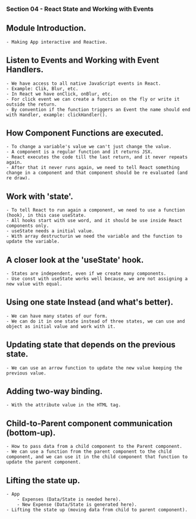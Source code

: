### Section 04 - React State and Working with Events
## Module Introduction.
    - Making App interactive and Reactive.

## Listen to Events and Working with Event Handlers.
    - We have access to all native JavaScript events in React.
    - Example: Clik, Blur, etc.
    - In React we have onClick, onBlur, etc.
    - For click event we can create a function on the fly or write it outside the return.
    - By convention if the function triggers an Event the name should end with Handler, example: clickHandler().

## How Component Functions are executed.
    - To change a variable's value we can't just change the value.
    - A component is a regular function and it returns JSX.
    - React executes the code till the last return, and it never repeats again.
    - After that it never runs again, we need to tell React something change in a component and that component should be re evaluated (and re draw).

## Work with 'state'.
    - To tell React to run again a component, we need to use a function (hook), in this case useState.
    - All hooks start with use word, and it should be use inside React components only.
    - useState needs a initial value.
    - With array destructurin we need the variable and the function to update the variable.

## A closer look at the 'useState' hook.
    - States are independent, even if we create many components.
    - Use const with useState works well because, we are not assigning a new value with equal.

## Using one state Instead (and what's better).
    - We can have many states of our form.
    - We can do it in one state instead of three states, we can use and object as initial value and work with it.

## Updating state that depends on the previous state.
    - We can use an arrow function to update the new value keeping the previous value.

## Adding two-way binding.
    - With the attribute value in the HTML tag.

## Child-to-Parent component communication (bottom-up).
    - How to pass data from a child component to the Parent component.
    - We can use a function from the parent component to the child component, and we can use it in the child component that function to update the parent component.

## Lifting the state up.
    - App
        - Expenses (Data/State is needed here).
        - New Expense (Data/State is generated here).
    - Lifting the state up (moving data from child to parent component).